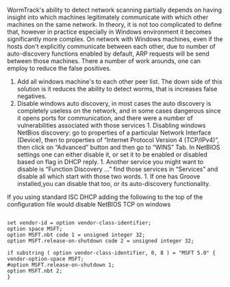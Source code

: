 WormTrack's ability to detect network scanning partially depends on having insight into which machines legitimately communicate with which other machines on the same network. In theory, it is not too complicated to define that, however in practice especially in Windows environment it becomes significantly more complex. On network with Windows machines, even if the hosts don't explicitly communicate between each other, due to number of auto-discovery functions enabled by default, ARP requests will be send between those machines. There a number of work arounds, one can employ to reduce the false positives.
  1. Add all windows machine's to each other peer list. The down side of this solution is it reduces the ability to detect worms, that is increases false negatives.
  1. Disable  windows auto discovery, in most cases the auto discovery is completely useless on the network, and in some cases dangerous since it opens ports for communication, and there were a number of vulnerabilities associated with those services
    1. Disabling windows NetBios discovery: go to properties of a particular Network Interface (Device), then to properties of “Internet Protocol Version 4 (TCP/IPv4)”, then click on “Advanced” button and then go to “WINS” Tab. In NetBIOS settings one can either disable it, or set it to be enabled or disabled based on flag in DHCP reply.
    1. Another service you might want to disable is “Function Discovery ...” find those services in “Services” and disable all which start with those two words.
    1. If one has Groove installed,you can disable that too, or its auto-discovery functionality.

If you using standard ISC DHCP adding the following to the top of the configuration file would disable NetBIOS TCP on windows
```

set vendor-id = option vendor-class-identifier;
option space MSFT;
option MSFT.nbt code 1 = unsigned integer 32;
option MSFT.release-on-shutdown code 2 = unsigned integer 32;

if substring ( option vendor-class-identifier, 0, 8 ) = "MSFT 5.0" {
vendor-option-space MSFT;
#option MSFT.release-on-shutdown 1;
option MSFT.nbt 2;
}

```